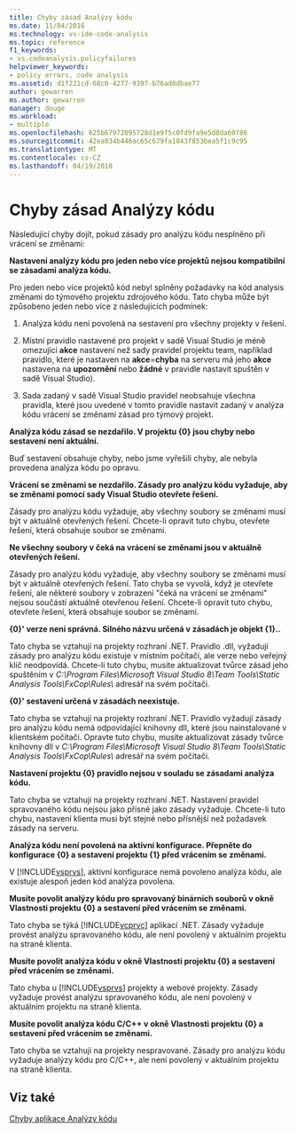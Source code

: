 ```yaml
---
title: Chyby zásad Analýzy kódu
ms.date: 11/04/2016
ms.technology: vs-ide-code-analysis
ms.topic: reference
f1_keywords:
- vs.codeanalysis.policyfailures
helpviewer_keywords:
- policy errors, code analysis
ms.assetid: d1f221cd-68c0-4277-9397-b76ad0dbae77
author: gewarren
ms.author: gewarren
manager: douge
ms.workload:
- multiple
ms.openlocfilehash: 625b67972095728d1e9f5c0fd9fa9e5d8da60786
ms.sourcegitcommit: 42ea834b446ac65c679fa1043f853bea5f1c9c95
ms.translationtype: MT
ms.contentlocale: cs-CZ
ms.lasthandoff: 04/19/2018
---
```

# <a name="code-analysis-policy-errors"></a>Chyby zásad Analýzy kódu
Následující chyby dojít, pokud zásady pro analýzu kódu nesplněno při vrácení se změnami:

 **Nastavení analýzy kódu pro jeden nebo více projektů nejsou kompatibilní se zásadami analýza kódu.**

 Pro jeden nebo více projektů kód nebyl splněny požadavky na kód analysis změnami do týmového projektu zdrojového kódu. Tato chyba může být způsobeno jeden nebo více z následujících podmínek:

1.  Analýza kódu není povolená na sestavení pro všechny projekty v řešení.

2.  Místní pravidlo nastavené pro projekt v sadě Visual Studio je méně omezující **akce** nastavení než sady pravidel projektu team, například pravidlo, které je nastaven na **akce**=**chyba**  na serveru má jeho **akce** nastavena na **upozornění** nebo **žádné** v pravidle nastavit spuštěn v sadě Visual Studio).

3.  Sada zadaný v sadě Visual Studio pravidel neobsahuje všechna pravidla, které jsou uvedené v tomto pravidle nastavit zadaný v analýza kódu vrácení se změnami zásad pro týmový projekt.

 **Analýza kódu zásad se nezdařilo. V projektu {0} jsou chyby nebo sestavení není aktuální.**

 Buď sestavení obsahuje chyby, nebo jsme vyřešili chyby, ale nebyla provedena analýza kódu po opravu.

 **Vrácení se změnami se nezdařilo. Zásady pro analýzu kódu vyžaduje, aby se změnami pomocí sady Visual Studio otevřete řešení.**

 Zásady pro analýzu kódu vyžaduje, aby všechny soubory se změnami musí být v aktuálně otevřených řešení. Chcete-li opravit tuto chybu, otevřete řešení, která obsahuje soubor se změnami.

 **Ne všechny soubory v čeká na vrácení se změnami jsou v aktuálně otevřených řešení.**

 Zásady pro analýzu kódu vyžaduje, aby všechny soubory se změnami musí být v aktuálně otevřených řešení. Tato chyba se vyvolá, když je otevřete řešení, ale některé soubory v zobrazení "čeká na vrácení se změnami" nejsou součástí aktuálně otevřenou řešení. Chcete-li opravit tuto chybu, otevřete řešení, která obsahuje soubor se změnami.

 **{0}' verze není správná. Silného názvu určená v zásadách je objekt {1}..**

 Tato chyba se vztahují na projekty rozhraní .NET. Pravidlo .dll, vyžadují zásady pro analýzu kódu existuje v místním počítači, ale verze nebo veřejný klíč neodpovídá. Chcete-li tuto chybu, musíte aktualizovat tvůrce zásad jeho spuštěním v *C:\Program Files\Microsoft Visual Studio 8\Team Tools\Static Analysis Tools\FxCop\Rules\\*  adresář na svém počítači.

 **{0}' sestavení určená v zásadách neexistuje.**

 Tato chyba se vztahují na projekty rozhraní .NET. Pravidlo vyžadují zásady pro analýzu kódu nemá odpovídající knihovny dll, které jsou nainstalované v klientském počítači. Opravte tuto chybu, musíte aktualizovat zásady tvůrce knihovny dll v *C:\Program Files\Microsoft Visual Studio 8\Team Tools\Static Analysis Tools\FxCop\Rules\\*  adresář na svém počítači.

 **Nastavení projektu {0} pravidlo nejsou v souladu se zásadami analýza kódu.**

 Tato chyba se vztahují na projekty rozhraní .NET. Nastavení pravidel spravovaného kódu nejsou jako přísné jako zásady vyžaduje. Chcete-li tuto chybu, nastavení klienta musí být stejné nebo přísnější než požadavek zásady na serveru.

 **Analýza kódu není povolená na aktivní konfigurace. Přepněte do konfigurace {0} a sestavení projektu {1} před vrácením se změnami.**

 V [!INCLUDE[vsprvs](../code-quality/includes/vsprvs_md.md)], aktivní konfigurace nemá povoleno analýza kódu, ale existuje alespoň jeden kód analýza povolena.

 **Musíte povolit analýzy kódu pro spravovaný binárních souborů v okně Vlastnosti projektu {0} a sestavení před vrácením se změnami.**

 Tato chyba se týká [!INCLUDE[vcprvc](../code-quality/includes/vcprvc_md.md)] aplikací .NET. Zásady vyžaduje provést analýzu spravovaného kódu, ale není povolený v aktuálním projektu na straně klienta.

 **Musíte povolit analýza kódu v okně Vlastnosti projektu {0} a sestavení před vrácením se změnami.**

 Tato chyba u [!INCLUDE[vsprvs](../code-quality/includes/vsprvs_md.md)] projekty a webové projekty. Zásady vyžaduje provést analýzu spravovaného kódu, ale není povolený v aktuálním projektu na straně klienta.

 **Musíte povolit analýza kódu C/C++ v okně Vlastnosti projektu {0} a sestavení před vrácením se změnami.**

 Tato chyba se vztahují na projekty nespravované. Zásady pro analýzu kódu vyžaduje analýzy kódu pro C/C++, ale není povolený v aktuálním projektu na straně klienta.

## <a name="see-also"></a>Viz také
 [Chyby aplikace Analýzy kódu](../code-quality/code-analysis-application-errors.md)